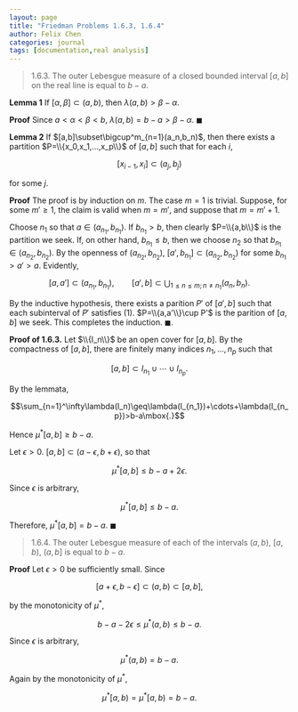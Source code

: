 ```yaml
---
layout: page
title: "Friedman Problems 1.6.3, 1.6.4"
author: Felix Chen
categories: journal
tags: [documentation,real analysis]
---
```


> 1.6.3. The outer Lebesgue measure of a closed bounded interval $[a,b]$ on the real line is equal to $b-a$.

**Lemma 1** If $[\alpha,\beta]\subset(a,b)$, then $\lambda(a,b)>\beta-\alpha$.

**Proof** Since $a<\alpha<\beta<b$, $\lambda(a,b)=b-a>\beta-\alpha$. $\blacksquare$

**Lemma 2** If $[a,b]\subset\bigcup^m_{n=1}(a_n,b_n)$, then there exists a partition $P=\\{x_0,x_1,...,x_p\\}$ of $[a,b]$ such that for each $i$,

$$\tag{1}[x_{i-1},x_i]\subset(a_j,b_j)$$

for some $j$.

**Proof** The proof is by induction on $m$. The case $m=1$ is trivial. Suppose, for some $m'\geq1$, the claim is valid when $m=m'$, and suppose that $m=m'+1$.

Choose $n_1$ so that $a\in(a_{n_1},b_{n_1})$. If $b_{n_1}>b$, then clearly $P=\\{a,b\\}$ is the partition we seek. If, on other hand, $b_{n_1}\leq b$, then we choose $n_2$ so that $b_{n_1}\in(a_{n_2},b_{n_2})$. By the openness of $(a_{n_2},b_{n_2})$, $[a',b_{n_1}]\subset(a_{n_2},b_{n_2})$ for some $b_{n_1}>a'>a$. Evidently,

$$[a,a']\subset(a_{n_1},b_{n_1}),\qquad[a',b]\subset\bigcup_{1\leq n\leq m;n\not=n_1}(a_n,b_n)\mbox{.}$$

By the inductive hypothesis, there exists a parition $P'$ of $[a',b]$ such that each subinterval of $P'$ satisfies (1). $P=\\{a,a'\\}\cup P'$ is the parition of $[a,b]$ we seek. This completes the induction. $\blacksquare$.

**Proof of 1.6.3.** Let $\\{I_n\\}$ be an open cover for $[a,b]$. By the compactness of $[a,b]$, there are finitely many indices $n_1,...,n_p$ such that

$$[a,b]\subset I_{n_1}\cup\cdots\cup I_{n_p}\mbox{.}$$

By the lemmata,

$$\sum_{n=1}^\infty\lambda(I_n)\geq\lambda(I_{n_1})+\cdots+\lambda(I_{n_p})>b-a\mbox{.}$$

Hence $\mu^*[a,b]\geq b-a$.

Let $\epsilon>0$. $[a,b]\subset(a-\epsilon,b+\epsilon)$, so that

$$\mu^*[a,b]\leq b-a+2\epsilon\mbox{.}$$

Since $\epsilon$ is arbitrary,

$$\mu^*[a,b]\leq b-a\mbox{.}$$

Therefore, $\mu^*[a,b]=b-a$. $\blacksquare$

> 1.6.4. The outer Lebesgue measure of each of the intervals $(a,b)$, $[a,b)$, $(a,b]$ is equal to $b-a$.

**Proof** Let $\epsilon>0$ be sufficiently small. Since

$$[a+\epsilon,b-\epsilon]\subset(a,b)\subset[a,b]\mbox{,}$$

by the monotonicity of $\mu^*$,

$$b-a-2\epsilon\leq\mu^*(a,b)\leq b-a\mbox{.}$$

Since $\epsilon$ is arbitrary,

$$\mu^*(a,b)=b-a\mbox{.}$$

Again by the monotonicity of $\mu^*$, 

$$\mu^*[a,b)=\mu^*[a,b)=b-a\mbox{. }$$

$\tag*{$\blacksquare$}$


